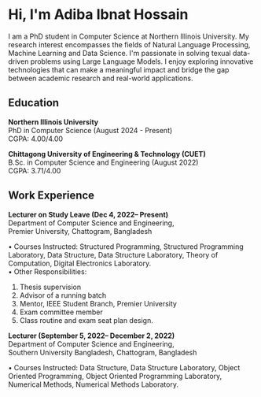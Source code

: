 # Hi, I'm Adiba Ibnat Hossain
I am a PhD student in Computer Science at Northern Illinois University. My research interest encompasses the fields of Natural Language Processing, Machine Learning and Data Science. I'm passionate in solving texual data-driven problems using Large Language Models. I enjoy exploring innovative technologies that can make a meaningful impact and bridge the gap between academic research and real-world applications.


  
## Education
**Northern Illinois University**  
PhD in Computer Science (August 2024 - Present)  
CGPA: 4.00/4.00  

**Chittagong University of Engineering & Technology (CUET)**  
B.Sc. in Computer Science and Engineering (August 2022)  
CGPA: 3.71/4.00


##  Work Experience  
**Lecturer on Study Leave (Dec 4, 2022– Present)**  
Department of Computer Science and Engineering,  
Premier University, Chattogram, Bangladesh  

• Courses Instructed: Structured Programming, Structured Programming Laboratory, Data Structure, Data Structure Laboratory, Theory of Computation, Digital Electronics Laboratory.  
• Other Responsibilities:  
1. Thesis supervision
2. Advisor of a running batch
3. Mentor, IEEE Student Branch, Premier University
4. Exam committee member
5. Class routine and exam seat plan design.

**Lecturer (September 5, 2022– December 2, 2022)**  
Department of Computer Science and Engineering,  
Southern University Bangladesh, Chattogram, Bangladesh  

  
• Courses Instructed: Data Structure, Data Structure Laboratory, Object Oriented Programming, Object Oriented Programming Laboratory, Numerical Methods, Numerical Methods Laboratory.  

